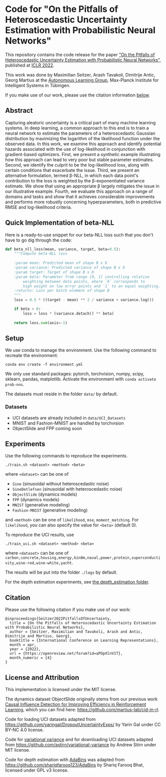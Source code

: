 # Code for "On the Pitfalls of Heteroscedastic Uncertainty Estimation with Probabilistic Neural Networks"

This repository contains the code release for the paper ["On the Pitfalls of Heteroscedastic Uncertainty Estimation with Probabilistic Neural Networks"](https://arxiv.org/abs/2203.09168), published at [ICLR 2022](https://openreview.net/forum?id=aPOpXlnV1T).

This work was done by Maximilian Seitzer, Arash Tavakoli, Dimitrije Antic, Georg Martius at the [Autonomous Learning Group](https://al.is.tuebingen.mpg.de/), Max-Planck Institute for Intelligent Systems in Tübingen.

If you make use of our work, please use the citation information [below](#citation).

## Abstract

Capturing aleatoric uncertainty is a critical part of many machine learning systems. In deep learning, a common approach to this end is to train a neural network to estimate the parameters of a heteroscedastic Gaussian distribution by maximizing the logarithm of the likelihood function under the observed data. In this work, we examine this approach and identify potential hazards associated with the use of log-likelihood in conjunction with gradient-based optimizers. First, we present a synthetic example illustrating how this approach can lead to very poor but stable parameter estimates. Second, we identify the culprit to be the log-likelihood loss, along with certain conditions that exacerbate the issue. Third, we present an alternative formulation, termed β-NLL, in which each data point's contribution to the loss is weighted by the β-exponentiated variance estimate. We show that using an appropriate β largely mitigates the issue in our illustrative example. Fourth, we evaluate this approach on a range of domains and tasks and show that it achieves considerable improvements and performs more robustly concerning hyperparameters, both in predictive RMSE and log-likelihood criteria. 

## Quick Implementation of beta-NLL

Here is a ready-to-use snippet for our beta-NLL loss such that you don't have to go dig through the code:

```Python
def beta_nll_loss(mean, variance, target, beta=0.5):
    """Compute beta-NLL loss
    
    :param mean: Predicted mean of shape B x D
    :param variance: Predicted variance of shape B x D
    :param target: Target of shape B x D
    :param beta: Parameter from range [0, 1] controlling relative 
        weighting between data points, where `0` corresponds to 
        high weight on low error points and `1` to an equal weighting.
    :returns: Loss per batch element of shape B
    """
    loss = 0.5 * ((target - mean) ** 2 / variance + variance.log())

    if beta > 0:
        loss = loss * (variance.detach() ** beta)
    
    return loss.sum(axis=-1)
```

## Setup

We use conda to manage the environment. Use the following command to recreate the environment:

```
conda env create -f environment.yml
```

We only use standard packages: pytorch, torchvision, numpy, scipy, sklearn, pandas, matplotlib.
Activate the environment with `conda activate prob-nns`.

The datasets must reside in the folder `data/` by default.

### Datasets

- UCI datasets are already included in `data/UCI_Datasets`
- MNIST and Fashion-MNIST are handled by torchvision
- ObjectSlide and FPP coming soon

## Experiments

Use the following commands to reproduce the experiments. 

```
./train.sh <dataset> <method> <beta>
```

where `<dataset>` can be one of
- `Sine` (sinusoidal without heteroscedastic noise)
- `SineDetlefsen` (sinusoidal with heteroscedastic noise)
- `ObjectSlide` (dynamics models)
- `FPP` (dynamics models)
- `MNIST` (generative modeling)
- `Fashion-MNIST` (generative modeling)

and `<method>` can be one of `likelihood`, `mse`, `moment_matching`. 
For `likelihood`, you can also specify the value for `<beta>` (default 0).

To reproduce the UCI results, use

```
./train_uci.sh <dataset> <method> <beta>
```

where `<dataset>` can be one of `carbon,concrete,housing,energy,kin8m,naval,power,protein,superconductivity,wine-red,wine-white,yacht`.

The results will be put into the folder `./logs` by default.

For the depth estimation experiments, see [the depth_estimation folder](depth_estimation/).

## Citation

Please use the following citation if you make use of our work:

```
@inproceedings{Seitzer2022PitfallsOfUncertainty,
  title = {On the Pitfalls of Heteroscedastic Uncertainty Estimation with Probabilistic Neural Networks},
  author = {Seitzer, Maximilian and Tavakoli, Arash and Antic, Dimitrije and Martius, Georg},
  booktitle = {International Conference on Learning Representations},
  month = apr,
  year = {2022},
  url = {https://openreview.net/forum?id=aPOpXlnV1T},
  month_numeric = {4}
}
```

## License and Attribution

This implementation is licensed under the MIT license.

The dynamics dataset ObjectSlide originally stems from our previous work [Causal Influence Detection for Improving Efficiency in Reinforcement Learning](https://arxiv.org/abs/2106.03443), which you can find here: https://github.com/martius-lab/cid-in-rl.

Code for loading UCI datasets adapted from https://github.com/yaringal/DropoutUncertaintyExps/ by Yarin Gal under CC BY-NC 4.0 license.

Code for [variational variance](https://arxiv.org/abs/2006.04910) and for downloading UCI datasets adapted from https://github.com/astirn/variational-variance by Andrew Stirn under MIT license.

Code for depth estimation with [AdaBins](https://arxiv.org/abs/2011.14141) was adapted from https://github.com/shariqfarooq123/AdaBins by Shariq Farooq Bhat, licensed under GPL v3 license.
